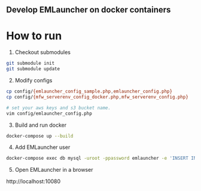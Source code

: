 Develop EMLauncher on docker containers
---

# How to run

1. Checkout submodules
```sh
git submodule init
git submodule update
```

2. Modify configs
```sh
cp config/{emlauncher_config_sample.php,emlauncher_config.php}
cp config/{mfw_serverenv_config_docker.php,mfw_serverenv_config.php}

# set your aws keys and s3 bucket name.
vim config/emlauncher_config.php
```

3. Build and run docker
```sh
docker-compose up --build
```

4. Add EMLauncher user
```sh
docker-compose exec db mysql -uroot -ppassword emlauncher -e 'INSERT INTO user_pass (mail) VALUES ("your-name@example.com");'
```

5. Open EMLauncher in a browser

http://localhost:10080

